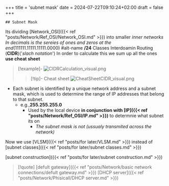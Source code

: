 +++
title = 'subnet mask'
date = 2024-07-22T09:10:24+02:00
draft = false
+++

    ## Subnet Mask 
Its dividing [Network_OSI]({{< ref "posts/Network/Ref_OSI/Network_OSI.md" >}}) into smaller *inner networks*
*In decimals is the sereies of ones and zeros at the end*(111111.11111.11111.0000)
#alt-name  **/24** Classes Interdoamin Routing (**CIDR**)('*slach notation*') 
In order to calculate this we sum up all the ones 
**use cheat sheet** 
>[!example]-
>![CIDRCalculation_visual.png](/Notes/CIDRCalculation_visual.png)
>>[!tip]- Cheat sheet
>> ![CheatSheetCIDR_visual.png](/Notes/CheatSheetCIDR_visual.png)


- Each subnet is identified by a unique network address and a subnet mask, which is used to determine the range of IP addresses that belong to that subnet.
	- e.g.,**255.255.255.0**
		- Used by the local device **in conjunction with [IP]({{< ref "posts/Network/Ref_OSI/IP.md" >}})** to  determnie what subnet its on 
			- *The subnet mask is not (ussualy transmited across the network)*

Now we use [VLSM]({{< ref "posts/for later/VLSM.md" >}}) instead of [subnet classes]({{< ref "posts/for later/subnet classes.md" >}})



$$ $$
[subnet construction]({{< ref "posts/for later/subnet construction.md" >}})
>[!quote] [defult gateway]({{< ref "posts/Network/basic network connections/defult gateway.md" >}}) [DHCP server]({{< ref "posts/Network/Phisicall/DHCP server.md" >}})